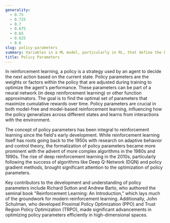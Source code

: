 ```yaml
---
generality:
  - 0.75
  - 0.725
  - 0.7
  - 0.675
  - 0.65
  - 0.625
  - 0.6
slug: policy-parameters
summary: Variables in a ML model, particularly in RL, that define the behavior of the policy by determining the actions an agent takes in different states.
title: Policy Parameters
---
```


In reinforcement learning, a policy is a strategy used by an agent to decide the next action based on the current state. Policy parameters are the weights or factors within the policy that are adjusted during training to optimize the agent's performance. These parameters can be part of a neural network (in deep reinforcement learning) or other function approximators. The goal is to find the optimal set of parameters that maximize cumulative rewards over time. Policy parameters are crucial in both model-free and model-based reinforcement learning, influencing how the policy generalizes across different states and learns from interactions with the environment.

The concept of policy parameters has been integral to reinforcement learning since the field's early development. While reinforcement learning itself has roots going back to the 1950s with research on adaptive behavior and control theory, the formalization of policy parameters became more prominent with the advent of more complex algorithms in the 1980s and 1990s. The rise of deep reinforcement learning in the 2010s, particularly following the success of algorithms like Deep Q-Network (DQN) and policy gradient methods, brought significant attention to the optimization of policy parameters.

Key contributors to the development and understanding of policy parameters include Richard Sutton and Andrew Barto, who authored the seminal book "Reinforcement Learning: An Introduction," which lays much of the groundwork for modern reinforcement learning. Additionally, John Schulman, who developed Proximal Policy Optimization (PPO) and Trust Region Policy Optimization (TRPO), made significant advancements in optimizing policy parameters efficiently in high-dimensional spaces.
